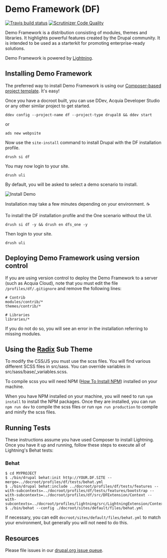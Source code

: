 # Demo Framework (DF)
[![Travis build status](https://api.travis-ci.org/acquia/df.svg?branch=8.x-2.x)](https://travis-ci.org/acquia/df) [![Scrutinizer Code Quality](https://scrutinizer-ci.com/g/acquia/df/badges/quality-score.png?b=8.x-3.x)](https://scrutinizer-ci.com/g/acquia/df/?branch=8.x-3.x)

Demo Framework is a distribution consisting of modules, themes and libraries. It highlights powerful features created by the Drupal community. It is intended to be used as a starterkit for promoting enterprise-ready solutions.

Demo Framework is powered by [Lightning](https://www.drupal.org/project/lightning).

## Installing Demo Framework

The preferred way to install Demo Framework is using our [Composer-based project template][template]. It's easy!

Once you have a docroot built, you can use DDev, Acquia Developer Studio or any other similar project to get started.

  ``ddev config --project-name df --project-type drupal8 && ddev start``
  
  or
  
  ``ads new webpsite``

Now use the ``site-install`` command to install Drupal with the DF installation profile.

  ``drush si df``

You may now login to your site.

  ``drush uli``
  
By default, you will be asked to select a demo scenario to install.

![Install Demo](https://user-images.githubusercontent.com/1102654/70927089-f9ff6600-1ff3-11ea-8d42-d37eb745056b.png)

Installation may take a few minutes depending on your environment. ☕️

To install the DF installation profile and the One scenario without the UI.

  ``drush si df -y && drush en dfs_one -y``

Then login to your site.

  ``drush uli``

## Deploying Demo Framework using version control

If you are using version control to deploy the Demo Framework to a server (such as Acquia Cloud), note that you must edit the file `/profiles/df/.gitignore` and remove the following lines:

```
# Contrib
modules/contrib/*
themes/contrib/*

# Libraries
libraries/*
```

If you do not do so, you will see an error in the installation referring to missing modules.

## Using the [Radix](https://www.drupal.org/project/radix) Sub Theme

To modify the CSS/JS you must use the scss files. You will find various different SCSS files in src/sass. You can override variables in src/sass/base/_variables.scss.

To compile scss you will need NPM ([How To Install NPM](http://blog.npmjs.org/post/85484771375/how-to-install-npm)) installed on your machine.

When you have NPM installed on your machine, you will need to run ``npm install`` to install the NPM packages. Once they are installed, you can run ``npm run dev`` to compile the scss files or run ``npm run production`` to compile and minify the scss files.

## Running Tests
These instructions assume you have used Composer to install Lightning. Once you
have it up and running, follow these steps to execute all of Lightning's Behat
tests:

### Behat
    $ cd MYPROJECT
    $ ./bin/drupal behat:init http://YOUR.DF.SITE --merge=../docroot/profiles/df/tests/behat.yml
    $ ./bin/drupal behat:include ../docroot/profiles/df/tests/features --with-subcontexts=../docroot/profiles/df/tests/features/bootstrap --with-subcontexts=../docroot/profiles/df/src/DFExtension/Context --with-subcontexts=../docroot/profiles/lightning/src/LightningExtension/Context
    $ ./bin/behat --config ./docroot/sites/default/files/behat.yml

If necessary, you can edit ```docroot/sites/default/files/behat.yml``` to match
your environment, but generally you will not need to do this.

## Resources

Please file issues in our [drupal.org issue queue][issue_queue].

[issue_queue]: https://www.drupal.org/project/issues/df "Demo Framework Issue Queue"
[template]: https://github.com/acquia/df-project "Composer-based project template"
[d.o_semver]: https://www.drupal.org/node/1612910
[df_composer_project]: https://github.com/acquia/df-project
